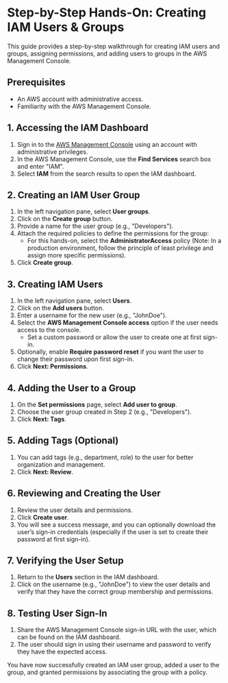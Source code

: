 # Step-by-Step Hands-On: Creating IAM Users & Groups

This guide provides a step-by-step walkthrough for creating IAM users and groups, assigning permissions, and adding users to groups in the AWS Management Console.

## Prerequisites

- An AWS account with administrative access.
- Familiarity with the AWS Management Console.

## 1. Accessing the IAM Dashboard

1. Sign in to the [AWS Management Console](https://aws.amazon.com/console/) using an account with administrative privileges.
2. In the AWS Management Console, use the **Find Services** search box and enter "IAM".
3. Select **IAM** from the search results to open the IAM dashboard.

## 2. Creating an IAM User Group

1. In the left navigation pane, select **User groups**.
2. Click on the **Create group** button.
3. Provide a name for the user group (e.g., "Developers").
4. Attach the required policies to define the permissions for the group:
   - For this hands-on, select the **AdministratorAccess** policy (Note: In a production environment, follow the principle of least privilege and assign more specific permissions).
5. Click **Create group**.

## 3. Creating IAM Users

1. In the left navigation pane, select **Users**.
2. Click on the **Add users** button.
3. Enter a username for the new user (e.g., "JohnDoe").
4. Select the **AWS Management Console access** option if the user needs access to the console.
   - Set a custom password or allow the user to create one at first sign-in.
5. Optionally, enable **Require password reset** if you want the user to change their password upon first sign-in.
6. Click **Next: Permissions**.

## 4. Adding the User to a Group

1. On the **Set permissions** page, select **Add user to group**.
2. Choose the user group created in Step 2 (e.g., "Developers").
3. Click **Next: Tags**.

## 5. Adding Tags (Optional)

1. You can add tags (e.g., department, role) to the user for better organization and management.
2. Click **Next: Review**.

## 6. Reviewing and Creating the User

1. Review the user details and permissions.
2. Click **Create user**.
3. You will see a success message, and you can optionally download the user’s sign-in credentials (especially if the user is set to create their password at first sign-in).

## 7. Verifying the User Setup

1. Return to the **Users** section in the IAM dashboard.
2. Click on the username (e.g., "JohnDoe") to view the user details and verify that they have the correct group membership and permissions.

## 8. Testing User Sign-In

1. Share the AWS Management Console sign-in URL with the user, which can be found on the IAM dashboard.
2. The user should sign in using their username and password to verify they have the expected access.


You have now successfully created an IAM user group, added a user to the group, and granted permissions by associating the group with a policy.